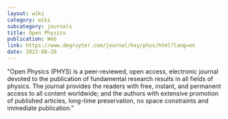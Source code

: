 ```yaml
---
layout: wiki
category: wiki
subcategory: journals
title: Open Physics
publication: Web
link: https://www.degruyter.com/journal/key/phys/html?lang=en
date: 2022-08-20
---
```


"Open Physics (PHYS) is a peer-reviewed, open access, electronic journal devoted to the publication of fundamental research results in all fields of physics. The journal provides the readers with free, instant, and permanent access to all content worldwide; and the authors with extensive promotion of published articles, long-time preservation, no space constraints and immediate publication."
